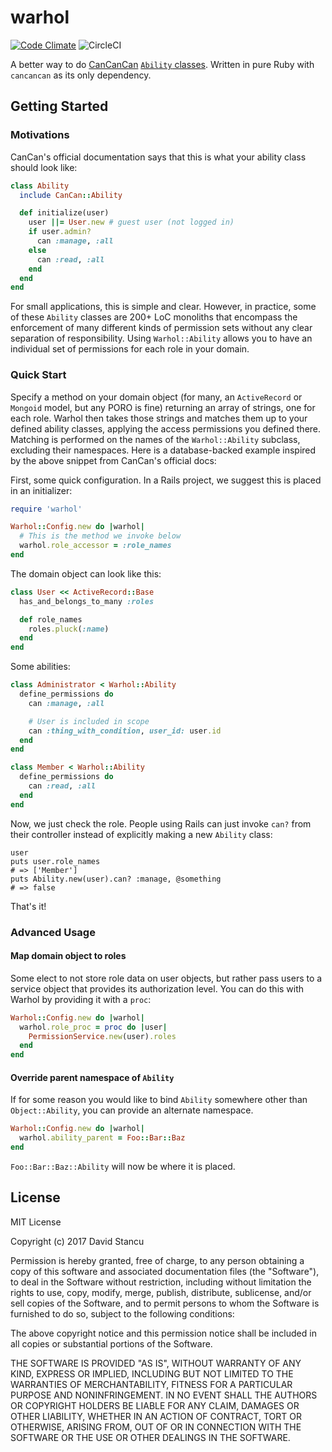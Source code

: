 # warhol

[![Code Climate](https://codeclimate.com/github/mach-kernel/warhol.png)](https://codeclimate.com/github/mach-kernel/warhol) ![CircleCI](https://circleci.com/gh/mach-kernel/warhol.svg?style=shield&circle-token=00f71ed6911aab669bda9ff2432ca6c66d54a5e0)

A better way to do [CanCanCan](https://github.com/CanCanCommunity/cancancan) [`Ability` classes](https://github.com/CanCanCommunity/cancancan/wiki/Defining-Abilities). Written in pure Ruby with `cancancan` as its only dependency.

## Getting Started

### Motivations

CanCan's official documentation says that this is what your ability class should look like:

```ruby
class Ability
  include CanCan::Ability

  def initialize(user)
    user ||= User.new # guest user (not logged in)
    if user.admin?
      can :manage, :all
    else
      can :read, :all
    end
  end
end
```

For small applications, this is simple and clear. However, in practice, some of these `Ability` classes are 200+ LoC monoliths that encompass the enforcement of many different kinds of permission sets without any clear separation of responsibility. Using `Warhol::Ability` allows you to have an individual set of permissions for each role in your domain.


### Quick Start

Specify a method on your domain object (for many, an `ActiveRecord` or `Mongoid` model, but any PORO is fine) returning an array of strings, one for each role. Warhol then takes those strings and matches them up to your defined ability classes, applying the access permissions you defined there. Matching is performed on the names of the `Warhol::Ability` subclass, excluding their namespaces. Here is a database-backed example inspired by the above snippet from CanCan's official docs:

First, some quick configuration. In a Rails project, we suggest this is placed in an initializer:

```ruby
require 'warhol'

Warhol::Config.new do |warhol|
  # This is the method we invoke below
  warhol.role_accessor = :role_names
end
```

The domain object can look like this: 

```ruby
class User << ActiveRecord::Base
  has_and_belongs_to_many :roles

  def role_names
    roles.pluck(:name)
  end
end
```

Some abilities:

```ruby
class Administrator < Warhol::Ability
  define_permissions do
    can :manage, :all

    # User is included in scope
    can :thing_with_condition, user_id: user.id
  end
end

class Member < Warhol::Ability
  define_permissions do
    can :read, :all
  end
end
```

Now, we just check the role. People using Rails can just invoke `can?` from their controller instead of explicitly making a new `Ability` class:
```
user
puts user.role_names
# => ['Member']
puts Ability.new(user).can? :manage, @something
# => false
```

That's it!

### Advanced Usage

#### Map domain object to roles

Some elect to not store role data on user objects, but rather pass users to a service object that provides its authorization level. You can do this with Warhol by providing it with a `proc`:

```ruby
Warhol::Config.new do |warhol|
  warhol.role_proc = proc do |user|
    PermissionService.new(user).roles
  end
end
```

#### Override parent namespace of `Ability`

If for some reason you would like to bind `Ability` somewhere other than `Object::Ability`, you can provide an alternate namespace. 

```ruby
Warhol::Config.new do |warhol|
  warhol.ability_parent = Foo::Bar::Baz
end
```

`Foo::Bar::Baz::Ability` will now be where it is placed. 


## License

MIT License

Copyright (c) 2017 David Stancu

Permission is hereby granted, free of charge, to any person obtaining a copy
of this software and associated documentation files (the "Software"), to deal
in the Software without restriction, including without limitation the rights
to use, copy, modify, merge, publish, distribute, sublicense, and/or sell
copies of the Software, and to permit persons to whom the Software is
furnished to do so, subject to the following conditions:

The above copyright notice and this permission notice shall be included in all
copies or substantial portions of the Software.

THE SOFTWARE IS PROVIDED "AS IS", WITHOUT WARRANTY OF ANY KIND, EXPRESS OR
IMPLIED, INCLUDING BUT NOT LIMITED TO THE WARRANTIES OF MERCHANTABILITY,
FITNESS FOR A PARTICULAR PURPOSE AND NONINFRINGEMENT. IN NO EVENT SHALL THE
AUTHORS OR COPYRIGHT HOLDERS BE LIABLE FOR ANY CLAIM, DAMAGES OR OTHER
LIABILITY, WHETHER IN AN ACTION OF CONTRACT, TORT OR OTHERWISE, ARISING FROM,
OUT OF OR IN CONNECTION WITH THE SOFTWARE OR THE USE OR OTHER DEALINGS IN THE
SOFTWARE.
